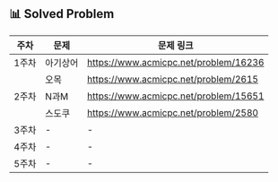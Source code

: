 ## 📊 Solved Problem

| 주차  | 문제                          | 문제 링크 |
|------|-----------------------------|-----------|
| 1주차 | 아기상어 | <https://www.acmicpc.net/problem/16236> |
|  | 오목     | <https://www.acmicpc.net/problem/2615> |
| 2주차 | N과M | <https://www.acmicpc.net/problem/15651> |
|  | 스도쿠 | <https://www.acmicpc.net/problem/2580> |
| 3주차 | -                          | - |
| 4주차 | -                          | - |
| 5주차 | -                          | - |

